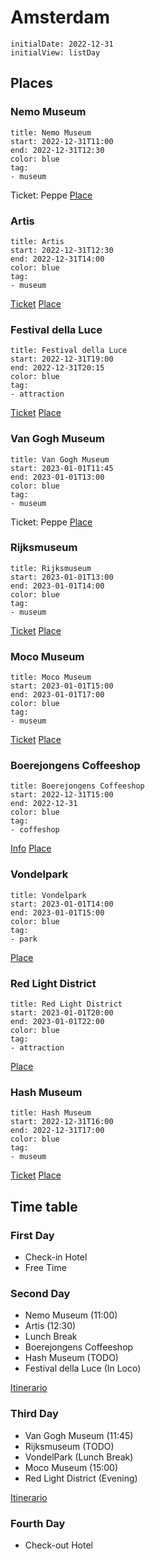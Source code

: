 # Amsterdam
```itinerary
initialDate: 2022-12-31
initialView: listDay
```

## Places

### Nemo Museum
```itinerary-event
title: Nemo Museum
start: 2022-12-31T11:00
end: 2022-12-31T12:30
color: blue
tag:
- museum
```

Ticket: Peppe
[Place](https://www.google.com/maps/place/NEMO/@52.3742144,4.9101498,17z/data=!4m12!1m6!3m5!1s0x47c609a4fe55bb9b:0xc748bda26202cebc!2sNEMO!8m2!3d52.3737465!4d4.9123181!3m4!1s0x47c609a4fe55bb9b:0xc748bda26202cebc!8m2!3d52.3737465!4d4.9123181)

### Artis
```itinerary-event
title: Artis
start: 2022-12-31T12:30
end: 2022-12-31T14:00
color: blue
tag:
- museum
```

[Ticket](https://dagtickets.artis.nl/venue)
[Place](https://www.google.com/maps/place/Artis/@52.3663519,4.9060504,15.5z/data=!4m5!3m4!1s0x47c609a1dbac0061:0xe6853789b8a4a3d!8m2!3d52.3660003!4d4.9165321)

### Festival della Luce
```itinerary-event
title: Festival della Luce
start: 2022-12-31T19:00
end: 2022-12-31T20:15
color: blue
tag:
- attraction
```

[Ticket](https://www.getyourguide.it/amsterdam-l36/festival-delle-luci-amsterdam-crociera-e-bevande-illimitate-t333301/)
[Place](https://www.google.com/maps/place/52%C2%B022'32.8%22N+4%C2%B054'22.7%22E/@52.3757815,4.9041076,17z/data=!3m1!4b1!4m5!3m4!1s0x0:0xf1878ef1516f8ef9!8m2!3d52.3757782!4d4.9062963)

### Van Gogh Museum
```itinerary-event
title: Van Gogh Museum
start: 2023-01-01T11:45
end: 2023-01-01T13:00
color: blue
tag:
- museum
```

Ticket: Peppe
[Place](https://www.google.com/maps/place/Van+Gogh+Museum/@52.3584192,4.8788869,17z/data=!3m1!4b1!4m5!3m4!1s0x47c609ef96d35a5f:0xc22828aef97cc51a!8m2!3d52.3584159!4d4.8810756)

### Rijksmuseum
```itinerary-event
title: Rijksmuseum
start: 2023-01-01T13:00
end: 2023-01-01T14:00
color: blue
tag:
- museum
```

[Ticket](https://www.tiqets.com/en/amsterdam-attractions-c75061/tickets-for-rijksmuseum-skip-the-ticket-line-p703796/?partner=iamsterdam)
[Place](https://www.google.com/maps/place/Rijksmuseum/@52.3600009,4.8830301,17z/data=!3m1!4b1!4m5!3m4!1s0x47c609eec1bb16e5:0xd54373ae6a408585!8m2!3d52.3599976!4d4.8852188)

### Moco Museum
```itinerary-event
title: Moco Museum
start: 2023-01-01T15:00
end: 2023-01-01T17:00
color: blue
tag:
- museum
```

[Ticket](https://tickets.mocomuseum.com/en/free-entree/tickets)
[Place](https://www.google.com/maps/place/Museumstraat+1,+1071+XX+Amsterdam,+Paesi+Bassi/data=!4m2!3m1!1s0x47c609eeec45f74d:0x4786c432dbc81433?sa=X&ved=2ahUKEwjU6OSFv9n7AhVRRvEDHRCFAC0Q8gF6BAgcEAE)

### Boerejongens Coffeeshop
```itinerary-event
title: Boerejongens Coffeeshop
start: 2022-12-31T15:00
end: 2022-12-31
color: blue
tag:
- coffeshop
```

[Info](https://www.tripadvisor.it/Attraction_Review-g188590-d10664345-Reviews-Boerejongens_Coffeeshop_Center-Amsterdam_North_Holland_Province.html)
[Place](https://www.google.com/maps/place/Boerejongens/@52.3648762,4.8958395,17z/data=!3m1!4b1!4m5!3m4!1s0x47c60995a41ccb1b:0x3e494b0a0223c7e1!8m2!3d52.3648647!4d4.898005)

### Vondelpark
```itinerary-event
title: Vondelpark
start: 2023-01-01T14:00
end: 2023-01-01T15:00
color: blue
tag:
- park
```

[Place](https://www.google.com/maps/place/Vondelpark/@52.3579979,4.8664597,17z/data=!3m1!4b1!4m5!3m4!1s0x47c609e2c5b47ccf:0x6cd478550520ca35!8m2!3d52.3579946!4d4.8686484)

### Red Light District
```itinerary-event
title: Red Light District
start: 2023-01-01T20:00
end: 2023-01-01T22:00
color: blue
tag:
- attraction
```

[Place](https://www.google.com/maps/place/1012+DA+Amsterdam,+Paesi+Bassi/@52.3742717,4.8952397,16.46z/data=!4m5!3m4!1s0x47c609b904f7ff67:0x2ba622a4e61a2874!8m2!3d52.3740194!4d4.8999505)

### Hash Museum
```itinerary-event
title: Hash Museum
start: 2022-12-31T16:00
end: 2022-12-31T17:00
color: blue
tag:
- museum
```

[Ticket](https://hashmuseum.com/en/)
[Place](https://www.google.com/maps/place/Oudezijds+Achterburgwal+148,+1012+CH+Amsterdam,+Paesi+Bassi/@52.3702526,4.8969196,15.5z/data=!4m5!3m4!1s0x47c609b8b4f89739:0x3238ddf7be2cafc8!8m2!3d52.3717793!4d4.8968801)

## Time table

### First  Day

- Check-in Hotel
- Free Time

### Second Day

- Nemo Museum (11:00)
- Artis (12:30)
- Lunch Break
- Boerejongens Coffeeshop
- Hash Museum (TODO)
- Festival della Luce (In Loco)

[Itinerario](https://www.google.com/maps/dir/Hotel+Hortus,+Plantage+Parklaan,+Amsterdam,+Paesi+Bassi/NEMO,+Oosterdok,+Amsterdam,+Paesi+Bassi/ARTIS,+Plantage+Kerklaan,+Amsterdam,+Paesi+Bassi/Boerejongens,+Utrechtsestraat+21,+1017+VH+Amsterdam,+Paesi+Bassi/Oudezijds+Achterburgwal+148,+1012+CH+Amsterdam,+Paesi+Bassi/52%C2%B022'32.8%22N+4%C2%B054'22.7%22E/Hotel+Hortus,+Plantage+Parklaan+8,+1018+SR+Amsterdam,+Paesi+Bassi/@52.3688485,4.8973052,15z/data=!3m1!4b1!4m44!4m43!1m5!1m1!1s0x47c609a2a3532b6f:0x766af0b3b6aabc17!2m2!1d4.9090924!2d52.3667854!1m5!1m1!1s0x47c609a4fe55bb9b:0xc748bda26202cebc!2m2!1d4.9123181!2d52.3737465!1m5!1m1!1s0x47c609a1dbac0061:0xe6853789b8a4a3d!2m2!1d4.9165321!2d52.3660003!1m5!1m1!1s0x47c60995a41ccb1b:0x3e494b0a0223c7e1!2m2!1d4.898005!2d52.3648647!1m5!1m1!1s0x47c609b8b4f89739:0x3238ddf7be2cafc8!2m2!1d4.8968801!2d52.3717793!1m5!1m1!1s0x0:0xc6b3c07da72dc8e7!2m2!1d4.9098454!2d52.3733987!1m5!1m1!1s0x47c609a2a3532b6f:0x766af0b3b6aabc17!2m2!1d4.9090924!2d52.3667854!3e2)

### Third Day

- Van Gogh Museum (11:45)
- Rijksmuseum (TODO)
- VondelPark (Lunch Break)
- Moco Museum (15:00)
- Red Light District (Evening)

[Itinerario](https://www.google.com/maps/dir/Hotel+Hortus,+Plantage+Parklaan+8,+1018+SR+Amsterdam,+Paesi+Bassi/Rijksmuseum,+Museumstraat+1,+1071+XX+Amsterdam,+Paesi+Bassi/Van+Gogh+Museum,+Museumplein+6,+1071+DJ+Amsterdam,+Paesi+Bassi/Museumstraat+1,+1071+XX+Amsterdam,+Paesi+Bassi/Vondelpark,+Amsterdam,+Paesi+Bassi/52.3711497,4.8948669/Hotel+Hortus,+Plantage+Parklaan+8,+1018+SR+Amsterdam,+Paesi+Bassi/@52.3634575,4.8959753,15z/data=!4m44!4m43!1m5!1m1!1s0x47c609a2a3532b6f:0x766af0b3b6aabc17!2m2!1d4.9090924!2d52.3667854!1m5!1m1!1s0x47c609eec1bb16e5:0xd54373ae6a408585!2m2!1d4.8852188!2d52.3599976!1m5!1m1!1s0x47c609ef96d35a5f:0xc22828aef97cc51a!2m2!1d4.8810756!2d52.3584159!1m10!1m1!1s0x47c609eeec45f74d:0x4786c432dbc81433!2m2!1d4.8852188!2d52.3599976!3m4!1m2!1d4.8772988!2d52.3584541!3s0x47c609e510884659:0x27e0b5248b1f4c0b!1m5!1m1!1s0x47c609e2c5b47ccf:0x6cd478550520ca35!2m2!1d4.8686484!2d52.3579946!1m0!1m5!1m1!1s0x47c609a2a3532b6f:0x766af0b3b6aabc17!2m2!1d4.9090924!2d52.3667854!3e2)

### Fourth Day

- Check-out Hotel